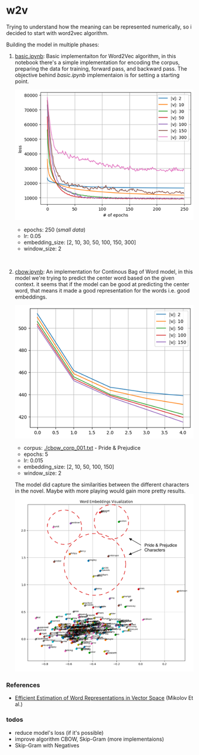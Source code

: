 # w2v

Trying to understand how the meaning can be represented numerically,
so i decided to start with word2vec algorithm.

Building the model in multiple phases:

1. [basic.ipynb](basic.ipynb): Basic implementaiton for Word2Vec algorithm,
   in this notebook there's a simple implementation for encoding the corpus,
   preparing the data for training, forward pass, and backward pass. The objective behind
   *basic.ipynb* implementaion is for setting a starting point.
   
   ![basic implementation result](./screenshots/sc_basic_01.png)

    - epochs: 250 (*small data*)
    - lr: 0.05
    - embedding_size: [2, 10, 30, 50, 100, 150, 300]
    - window_size: 2

<br>

2. [cbow.ipynb](cbow.ipynb): An implementation for Continous Bag of Word model,
    in this model we're trying to predict the center word based on the given context.
    it seems that if the model can be good at predicting the center word, that means
    it made a good representation for the words i.e. good embeddings.

    ![basic implementation result](./screenshots/sc_cbow_01.png)

    - corpus: [./cbow_corp_001.txt](./cbow_corp_001.txt) - Pride & Prejudice
    - epochs: 5
    - lr: 0.015
    - embedding_size: [2, 10, 50, 100, 150]
    - window_size: 2

    The model did capture the similarities between the different characters in the novel. Maybe with more playing would gain more pretty results.
    ![Word Embeddings Visualization](./screenshots/sc_cbow_02.png)

### References
- [Efficient Estimation of Word Representations in Vector Space](https://arxiv.org/abs/1301.3781) (Mikolov Et al.)
   
   
### todos
- reduce model's loss (if it's possible)
- improve algorithm CBOW, Skip-Gram (more implementaions)
- Skip-Gram with Negatives
